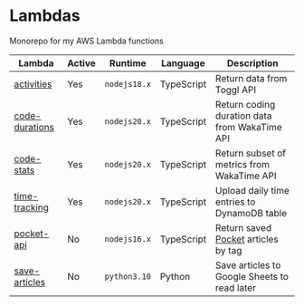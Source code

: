 # Lambdas

Monorepo for my AWS Lambda functions

| Lambda                                                                                      | Active | Runtime      | Language   | Description                                                  |
| ------------------------------------------------------------------------------------------- | ------ | ------------ | ---------- | ------------------------------------------------------------ |
| [activities](https://github.com/thomasabishop/lambdas/tree/main/node-js/activities)         | Yes    | `nodejs18.x` | TypeScript | Return data from Toggl API                                   |
| [code-durations](https://github.com/thomasabishop/lambdas/tree/main/node-js/code-durations) | Yes    | `nodejs20.x` | TypeScript | Return coding duration data from WakaTime API                |
| [code-stats](https://github.com/thomasabishop/lambdas/tree/main/node-js/code-stats)         | Yes    | `nodejs20.x` | TypeScript | Return subset of metrics from WakaTime API                   |
| [time-tracking](https://github.com/thomasabishop/lambdas/tree/main/node-js/time-tracking)   | Yes    | `nodejs20.x` | TypeScript | Upload daily time entries to DynamoDB table                  |
| [pocket-api](https://github.com/thomasabishop/lambdas/tree/main/node-js/pocket-api)         | No     | `nodejs16.x` | TypeScript | Return saved [Pocket](https://getpocket.com) articles by tag |
| [save-articles](https://github.com/thomasabishop/lambdas/tree/main/python/save-articles)    | No     | `python3.10` | Python     | Save articles to Google Sheets to read later                 |
